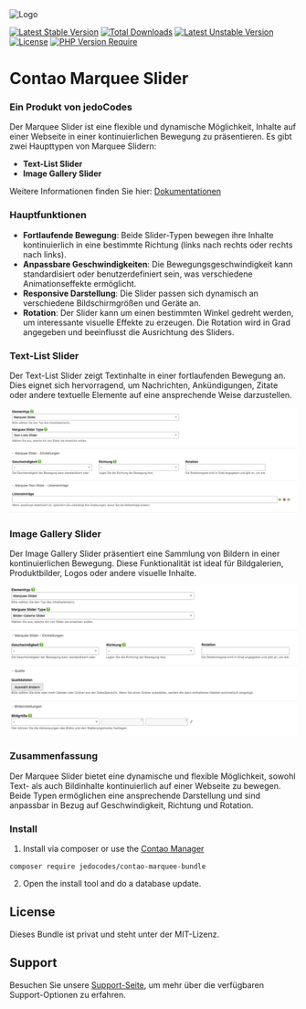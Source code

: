 <img src="https://raw.githubusercontent.com/jedoCodes/package-metadata/3728dc750472881a48aca6075efd7f4dc8af7356/meta/jedocodes/logo.svg" alt="Logo" width="250" height="auto">

[![Latest Stable Version](http://poser.pugx.org/jedocodes/contao-marquee-bundle/v)](https://packagist.org/packages/jedocodes/contao-marquee-bundle) [![Total Downloads](http://poser.pugx.org/jedocodes/contao-marquee-bundle/downloads)](https://packagist.org/packages/jedocodes/contao-marquee-bundle) [![Latest Unstable Version](http://poser.pugx.org/jedocodes/contao-marquee-bundle/v/unstable)](https://packagist.org/packages/jedocodes/contao-marquee-bundle) [![License](http://poser.pugx.org/jedocodes/contao-marquee-bundle/license)](https://packagist.org/packages/jedocodes/contao-marquee-bundle) [![PHP Version Require](http://poser.pugx.org/jedocodes/contao-marquee-bundle/require/php)](https://packagist.org/packages/jedocodes/contao-marquee-bundle)


# Contao Marquee Slider
### Ein Produkt von jedoCodes

Der Marquee Slider ist eine flexible und dynamische Möglichkeit, Inhalte auf einer Webseite in einer kontinuierlichen Bewegung zu präsentieren. Es gibt zwei Haupttypen von Marquee Slidern:

- **Text-List Slider**
- **Image Gallery Slider**

Weitere Informationen finden Sie hier: [Dokumentationen][1]

### Hauptfunktionen

- **Fortlaufende Bewegung**: Beide Slider-Typen bewegen ihre Inhalte kontinuierlich in eine bestimmte Richtung (links nach rechts oder rechts nach links).
- **Anpassbare Geschwindigkeiten**: Die Bewegungsgeschwindigkeit kann standardisiert oder benutzerdefiniert sein, was verschiedene Animationseffekte ermöglicht.
- **Responsive Darstellung**: Die Slider passen sich dynamisch an verschiedene Bildschirmgrößen und Geräte an.
- **Rotation**: Der Slider kann um einen bestimmten Winkel gedreht werden, um interessante visuelle Effekte zu erzeugen. Die Rotation wird in Grad angegeben und beeinflusst die Ausrichtung des Sliders.


### Text-List Slider

Der Text-List Slider zeigt Textinhalte in einer fortlaufenden Bewegung an. Dies eignet sich hervorragend, um Nachrichten, Ankündigungen, Zitate oder andere textuelle Elemente auf eine ansprechende Weise darzustellen.

![backend_textslider.png](docs/backend_textslider.png)

### Image Gallery Slider

Der Image Gallery Slider präsentiert eine Sammlung von Bildern in einer kontinuierlichen Bewegung. Diese Funktionalität ist ideal für Bildgalerien, Produktbilder, Logos oder andere visuelle Inhalte.

![backend_imagesslider.png](docs/backend_imagesslider.png)

### Zusammenfassung

Der Marquee Slider bietet eine dynamische und flexible Möglichkeit, sowohl Text- als auch Bildinhalte kontinuierlich auf einer Webseite zu bewegen. Beide Typen ermöglichen eine ansprechende Darstellung und sind anpassbar in Bezug auf Geschwindigkeit, Richtung und Rotation.

### Install

1. Install via composer or use the [Contao Manager](https://docs.contao.org/books/manager/de/)

```
composer require jedocodes/contao-marquee-bundle
```

2. Open the install tool and do a database update.


## License
Dieses Bundle ist privat und steht unter der MIT-Lizenz.


## Support
Besuchen Sie unsere [Support-Seite][2], um mehr über die verfügbaren Support-Optionen zu erfahren.

[1]: https://docs.jedo.codes
[2]: https://jedo.codes/support.html
